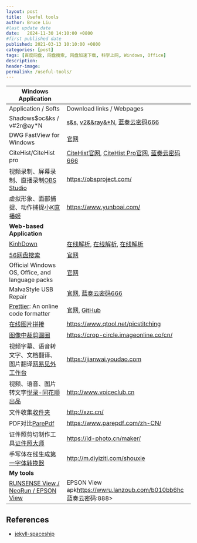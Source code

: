 ```yaml
---
layout: post
title:  Useful tools
author: Bruce Liu
#last update date
date:   2024-11-30 14:10:00 +0800
#first published date
published: 2021-03-13 10:10:00 +0800
categories: [post]
tags: [百度网盘, 网盘搜索, 网盘加速下载, 科学上网, Windows, Office]
description: 
header-image: 
permalink: /useful-tools/
---
```


<!--the above is the excerpt-->
<!--more-->
<!--the following is the text-->

| **Windows Application** ||
| ---------------------------|----------------------------|
| Application / Softs        | Download links / Webpages  |
| S*h*a*d*ows$oc&ks / v#2r@ay*N | [s&s](https://shadowsocks.org/en/download/clients.html), [v2&&ray&*N](https://github.com/2dust/v2rayN/releases), [蓝奏云密码666](https://wwe.lanzous.com/b01099klg) |
| DWG FastView for Windows | [官网](https://en.dwgfastview.com/cloud/download/) |
| CiteHist/CiteHist pro | [CiteHist官网], [CiteHist Pro官网], [蓝奏云密码666](https://wwe.lanzous.com/b010bc9dc) |
| 视频录制、屏幕录制、直播录制[OBS Studio](https://obsproject.com/) | <https://obsproject.com/> |
| 虚拟形象、面部捕捉、动作捕捉[小K直播姬](https://www.yunboai.com/) | <https://www.yunboai.com/> |
| **Web-based Application** ||
| [KinhDown] | [在线解析](https://pan.kdbaidu.com/), [在线解析](https://yun.kdbaidu.com/), [在线解析](https://www.kdbaidu.com/) |
| [56网盘搜索] | [官网](https://www.56wangpan.com/) |
| Official Windows OS, Office, and language packs| [官网](https://tb.rg-adguard.net/public.php) |
| MalvaStyle USB Repair | [官网](https://malvastyle.com/disk-repair-application-by-malvastyle/), [蓝奏云密码666](https://www.lanzouq.com/b01139k8d) |
| [Prettier]: An online code formatter | [官网](https://prettier.io/), [GitHub](https://github.com/prettier/prettier) |
| [在线图片拼接](https://www.qtool.net/picstitching) | <https://www.qtool.net/picstitching> |
| [图像中裁剪圆圈](https://crop-circle.imageonline.co/cn/) | <https://crop-circle.imageonline.co/cn/> |
| 视频字幕、语音转文字、文档翻译、图片翻译[网易见外工作台](https://jianwai.youdao.com) | <https://jianwai.youdao.com> |
| 视频、语音、图片转文字[悦录-同花顺出品](http://www.voiceclub.cn) | <http://www.voiceclub.cn> |
| 文件收集[收件夹](http://xzc.cn/) | <http://xzc.cn/> |
| PDF对比[ParePdf](https://www.parepdf.com/zh-CN/) | <https://www.parepdf.com/zh-CN/> |
| 证件照剪切制作工具[证件照大师](https://id-photo.cn/maker/) | <https://id-photo.cn/maker/> |
| 手写体在线生成[第一字体转换器](http://m.diyiziti.com/shouxie) | <http://m.diyiziti.com/shouxie> |
| **My tools** ||
| [RUNSENSE View / NeoRun / EPSON View](https://go-wellness.epson.com/neo-run/user/view/) | EPSON View apk<https://wwru.lanzoub.com/b010bb6hc>蓝奏云密码:888> |


## References

- [jekyll-spaceship](https://github.com/jeffreytse/jekyll-spaceship)

<!--links-->
[KinhDown]: http://kinhdown.kinh.cc/
[56网盘搜索]: https://www.56wangpan.com/
[CiteHist官网]: https://support.clarivate.com/ScientificandAcademicResearch/s/article/HistCite-No-longer-in-active-development-or-officially-supported?language=en_US
[CiteHist Pro官网]: https://zhuanlan.zhihu.com/p/20902898
[Prettier]: https://github.com/prettier/prettier
